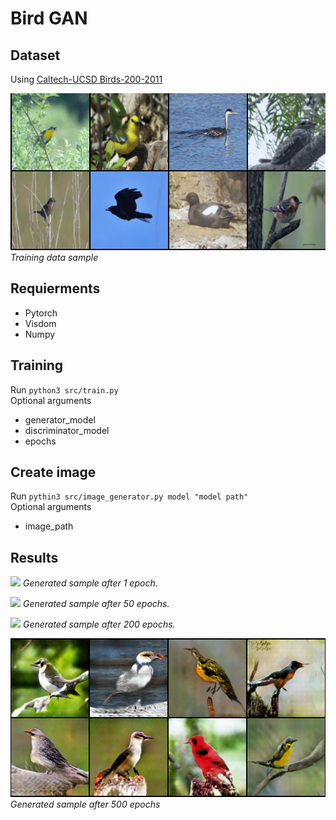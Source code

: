 # Bird GAN

## Dataset
Using [Caltech-UCSD Birds-200-2011](http://www.vision.caltech.edu/visipedia-data/CUB-200-2011/CUB_200_2011.tgz)

![](images/real_samples.png)
*Training data sample*

## Requierments
- Pytorch
- Visdom
- Numpy

## Training
Run `python3 src/train.py`  
Optional arguments
- generator_model
- discriminator_model
- epochs

## Create image
Run `pythin3 src/image_generator.py model "model path"`  
Optional arguments
- image_path

## Results
![](images/fake_sampes_001.png)
*Generated sample after 1 epoch.*

![](images/fake_sampes_050.png)
*Generated sample after 50 epochs.*

![](images/fake_sampes_200.png)
*Generated sample after 200 epochs.*

![](images/fake_birds.png)
*Generated sample after 500 epochs*